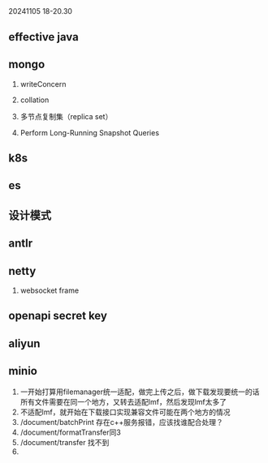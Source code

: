 ## 

20241105 18-20.30



## effective java


## mongo

1. writeConcern

2. collation

3. 多节点复制集（replica set）

4. Perform Long-Running Snapshot Queries 


## k8s
## es
## 设计模式

## antlr

## netty

1. websocket frame

## openapi secret key



## aliyun


## minio

1. 一开始打算用filemanager统一适配，做完上传之后，做下载发现要统一的话所有文件需要在同一个地方，又转去适配lmf，然后发现lmf太多了
2. 不适配lmf，就开始在下载接口实现兼容文件可能在两个地方的情况
3. /document/batchPrint 存在c++服务报错，应该找谁配合处理？
4. /document/formatTransfer同3
5. /document/transfer 找不到
6. 
